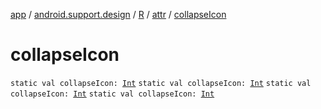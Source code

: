 [app](../../../index.md) / [android.support.design](../../index.md) / [R](../index.md) / [attr](index.md) / [collapseIcon](.)

# collapseIcon

`static val collapseIcon: `[`Int`](https://kotlinlang.org/api/latest/jvm/stdlib/kotlin/-int/index.html)
`static val collapseIcon: `[`Int`](https://kotlinlang.org/api/latest/jvm/stdlib/kotlin/-int/index.html)
`static val collapseIcon: `[`Int`](https://kotlinlang.org/api/latest/jvm/stdlib/kotlin/-int/index.html)
`static val collapseIcon: `[`Int`](https://kotlinlang.org/api/latest/jvm/stdlib/kotlin/-int/index.html)